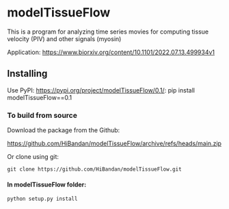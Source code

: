 # modelTissueFlow

This is a program for analyzing time series movies for computing tissue velocity (PIV) and other signals (myosin)

Application: https://www.biorxiv.org/content/10.1101/2022.07.13.499934v1

## Installing

Use PyPI: <https://pypi.org/project/modelTissueFlow/0.1/>:
pip install modelTissueFlow==0.1

### To build from source

Download the package from the Github: 

https://github.com/HiBandan/modelTissueFlow/archive/refs/heads/main.zip

Or clone using git: 

    git clone https://github.com/HiBandan/modelTissueFlow.git

#### In modelTissueFlow folder:

    python setup.py install
